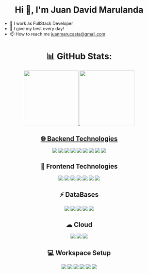 <h1 align="center">Hi 👋, I'm Juan David Marulanda</h1>

- 🔭 I work as FullStack Developer
- 🌱 I give my best every day!
- 📫 How to reach me juanmarucasta@gmail.com

## <h1 align="center">📊 GitHub Stats:</h1>

<div align="center">
  <a href="https://github.com/JuanDavid2221">
  <img height="180em" src="https://github-readme-stats.vercel.app/api?username=JuanDavid2221&show_icons=true&theme=tokyonight&include_all_commits=true&count_private=true"/>
  <img height="180em" src="https://github-readme-stats.vercel.app/api/top-langs/?username=JuanDavid2221&layout=compact&langs_count=7&theme=tokyonight"/>

## 🌐 Backend Technologies
  <a href="" target="_blank"><img src="https://img.shields.io/badge/JavaScript-323330?style=for-the-badge&logo=javascript&logoColor=F7DF1E" target="_blank"></a>
  <a href="" target="_blank"><img src="https://img.shields.io/badge/TypeScript-007ACC?style=for-the-badge&logo=typescript&logoColor=white" target="_blank"></a>
  <a href="" target="_blank"><img src="https://img.shields.io/badge/Node.js-43853D?style=for-the-badge&logo=node.js&logoColor=white" target="_blank"></a>
  <a href="" target="_blank"><img src="https://img.shields.io/badge/Express.js-404D59?style=for-the-badge" target="_blank"></a>
  <a href="" target="_blank"><img src="https://img.shields.io/badge/Java-ED8B00?style=for-the-badge&logo=java&logoColor=white" target="_blank"></a>
  <a href="" target="_blank"><img src="https://img.shields.io/badge/PHP-777BB4?style=for-the-badge&logo=php&logoColor=white" target="_blank"></a> 
  <a href="" target="_blank"><img src="https://img.shields.io/badge/json%20web%20tokens-323330?style=for-the-badge&logo=json-web-tokens&logoColor=pink" target="_blank"></a> 
  <a href="" target="_blank"><img src="https://img.shields.io/badge/npm-CB3837?style=for-the-badge&logo=npm&logoColor=white" target="_blank"></a>
  <a href="" target="_blank"><img src="https://img.shields.io/badge/Python-3776AB?style=for-the-badge&logo=python&logoColor=white" target="_blank"></a>

  
  

## 🚀 Frontend Technologies
  <a href="" target="_blank"><img src="https://img.shields.io/badge/HTML5-E34F26?style=for-the-badge&logo=html5&logoColor=white" target="_blank"></a>
  <a href="" target="_blank"><img src="https://img.shields.io/badge/CSS3-1572B6?style=for-the-badge&logo=css3&logoColor=white" target="_blank"></a>
  <a href="" target="_blank"><img src="https://img.shields.io/badge/React-20232A?style=for-the-badge&logo=react&logoColor=61DAFB" target="_blank"></a>
  <a href="" target="_blank"><img src="https://img.shields.io/badge/Vue.js-35495E?style=for-the-badge&logo=vue.js&logoColor=4FC08DB" target="_blank"></a> 
  <a href = ""><img src="https://img.shields.io/badge/Angular-DD0031?style=for-the-badge&logo=angular&logoColor=white" target="_blank"></a>
  <a href = ""><img src="https://img.shields.io/badge/Wordpress-21759B?style=for-the-badge&logo=wordpress&logoColor=white" target="_blank"></a>
  <a href="" target="_blank"><img src="https://img.shields.io/badge/Bootstrap-563D7C?style=for-the-badge&logo=bootstrap&logoColor=white" target="_blank"></a>
 
  
## ⚡ DataBases
  <a href="" target="_blank"><img src="https://img.shields.io/badge/MongoDB-4EA94B?style=for-the-badge&logo=mongodb&logoColor=white" target="_blank"></a> 
  <a href="" target="_blank"><img src="https://img.shields.io/badge/MySQL-00000F?style=for-the-badge&logo=mysql&logoColor=white" target="_blank"></a> 
  <a href="" target="_blank"><img src="https://img.shields.io/badge/PostgreSQL-316192?style=for-the-badge&logo=postgresql&logoColor=white" target="_blank"></a> 
  <a href="" target="_blank"><img src="https://img.shields.io/badge/XAMPP-FB7A24?style=for-the-badge&logo=xampp&logoColor=white" target="_blank"></a>
  <a href="" target="_blank"><img src="https://img.shields.io/badge/Laragon-FF7000?style=for-the-badge&logo=laragon&logoColor=white" target="_blank"></a>



  ## ☁ Cloud
   <a href="" target="_blank"><img src="https://img.shields.io/badge/Amazon_AWS-FF9900?style=for-the-badge&logo=amazonaws&logoColor=white" target="_blank"></a>
   <a href="" target="_blank"><img src="https://img.shields.io/badge/microsoft%20azure-0089D6?style=for-the-badge&logo=microsoft-azure&logoColor=white" target="_blank"></a>
   <a href="" target="_blank"><img src="https://img.shields.io/badge/Cloudinary-3448C5?style=for-the-badge&logo=Cloudinary&logoColor=white" target="_blank"></a>
 

 ## 💻 Workspace Setup
  <a href = ""><img src="https://img.shields.io/badge/Visual_Studio_Code-0078D4?style=for-the-badge&logo=visual%20studio%20code&logoColor=white" target="_blank"></a>
  <a href = ""><img src="https://img.shields.io/badge/Eclipse-2C2255?style=for-the-badge&logo=eclipse&logoColor=white" target="_blank"></a>
  <a href = ""><img src="https://img.shields.io/badge/IntelliJ_IDEA-000000.svg?style=for-the-badge&logo=intellij-idea&logoColor=white" target="_blank"></a>
  <a href = ""><img src="https://img.shields.io/badge/Linux-FCC624?style=for-the-badge&logo=linux&logoColor=black" target="_blank"></a>
  <a href = ""><img src="https://img.shields.io/badge/Zorin%20OS-0CC1F3?style=for-the-badge&logo=zorin&logoColor=white" target="_blank"></a>
  <a href = ""><img src="https://img.shields.io/badge/Ubuntu-E95420?style=for-the-badge&logo=ubuntu&logoColor=white" target="_blank"></a>
   </div>


